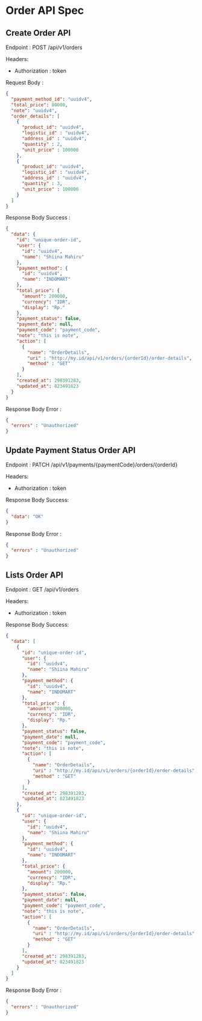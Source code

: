 # Order API Spec

## Create Order API 

Endpoint : POST /api/v1/orders

Headers:
- Authorization : token

Request Body :

```json
{
  "payment_method_id": "uuidv4",
  "total_price": 80000,
  "note": "uuidv4",
  "order_details": [
    {
      "product_id": "uuidv4",
      "logistic_id" : "uuidv4",
      "address_id" : "uuidv4",
      "quantity" : 2,
      "unit_price" : 100000
    },
    {
      "product_id": "uuidv4",
      "logistic_id" : "uuidv4",
      "address_id" : "uuidv4",
      "quantity" : 3,
      "unit_price" : 100000
    }
  ]
}
```

Response Body Success :

```json
{
  "data": {
    "id": "unique-order-id",
    "user": {
      "id": "uuidv4",
      "name": "Shiina Mahiru"
    },
    "payment_method": {
      "id": "uuidv4",
      "name": "INDOMART"
    },
    "total_price": {
      "amount": 200000,
      "currency": "IDR",
      "display": "Rp."
    },
    "payment_status": false,
    "payment_date": null,
    "payment_code": "payment_code",
    "note": "this is note",
    "action": [
      {
        "name": "OrderDetails",
        "uri" : "http://my.id/api/v1/orders/{orderId}/order-details",
        "method" : "GET"
      }
    ],
    "created_at": 298391283,
    "updated_at": 823491823
  }
}

```

Response Body Error :

```json
{
  "errors" : "Unauthorized"
}
```

## Update Payment Status Order API
Endpoint : PATCH /api/v1/payments/{paymentCode}/orders/{orderId}

Headers:
- Authorization : token

Response Body Success:

```json
{
  "data": "OK"
}
```

Response Body Error :

```json
{
  "errors" : "Unauthorized"
}
```
## Lists Order API
Endpoint : GET /api/v1/orders

Headers:
- Authorization : token

Response Body Success:

```json
{
  "data": [
    {
      "id": "unique-order-id",
      "user": {
        "id": "uuidv4",
        "name": "Shiina Mahiru"
      },
      "payment_method": {
        "id": "uuidv4",
        "name": "INDOMART"
      },
      "total_price": {
        "amount": 200000,
        "currency": "IDR",
        "display": "Rp."
      },
      "payment_status": false,
      "payment_date": null,
      "payment_code": "payment_code",
      "note": "this is note",
      "action": [
        {
          "name": "OrderDetails",
          "uri" : "http://my.id/api/v1/orders/{orderId}/order-details",
          "method" : "GET"
        }
      ],
      "created_at": 298391283,
      "updated_at": 823491823
    },
    {
      "id": "unique-order-id",
      "user": {
        "id": "uuidv4",
        "name": "Shiina Mahiru"
      },
      "payment_method": {
        "id": "uuidv4",
        "name": "INDOMART"
      },
      "total_price": {
        "amount": 200000,
        "currency": "IDR",
        "display": "Rp."
      },
      "payment_status": false,
      "payment_date": null,
      "payment_code": "payment_code",
      "note": "this is note",
      "action": [
        {
          "name": "OrderDetails",
          "uri" : "http://my.id/api/v1/orders/{orderId}/order-details",
          "method" : "GET"
        }
      ],
      "created_at": 298391283,
      "updated_at": 823491823
    }
  ]
}
```

Response Body Error :

```json
{
  "errors" : "Unauthorized"
}
```